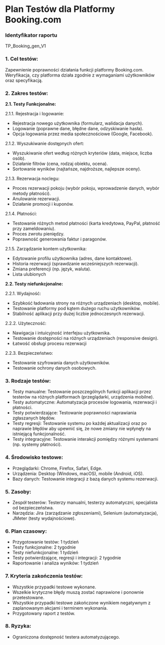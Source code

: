 # Plan Testów dla Platformy Booking.com
### Identyfikator raportu
TP_Booking_gen_V1

### 1. Cel testów:

Zapewnienie poprawności działania funkcji platformy Booking.com.
Weryfikacja, czy platforma działa zgodnie z wymaganiami użytkowników oraz specyfikacją.
### 2. Zakres testów:
**2.1. Testy Funkcjonalne:**

2.1.1. Rejestracja i logowanie:
- Rejestracja nowego użytkownika (formularz, walidacja danych).
- Logowanie (poprawne dane, błędne dane, odzyskiwanie hasła).
- Opcja logowania przez media społecznościowe (Google, Facebook).

2.1.2. Wyszukiwanie dostępnych ofert:
- Wyszukiwanie ofert według różnych kryteriów (data, miejsce, liczba osób).
- Działanie filtrów (cena, rodzaj obiektu, ocena).
- Sortowanie wyników (najtańsze, najdroższe, najlepsze oceny).

2.1.3. Rezerwacja noclegu:
- Proces rezerwacji pokoju (wybór pokoju, wprowadzenie danych, wybór metody płatności).
- Anulowanie rezerwacji.
- Działanie promocji i kuponów.

2.1.4. Płatności:
- Testowanie różnych metod płatności (karta kredytowa, PayPal, płatność przy zameldowaniu).
- Proces zwrotu pieniędzy.
- Poprawność generowania faktur i paragonów.

2.1.5. Zarządzanie kontem użytkownika:
- Edytowanie profilu użytkownika (adres, dane kontaktowe).
- Historia rezerwacji (sprawdzanie wcześniejszych rezerwacji).
- Zmiana preferencji (np. język, waluta).
- Lista ulubionych

**2.2. Testy niefunkcjonalne:**

2.2.1. Wydajność:
- Szybkość ładowania strony na różnych urządzeniach (desktop, mobile).
- Testowanie platformy pod kątem dużego ruchu użytkowników.
- Stabilność aplikacji przy dużej liczbie jednoczesnych rezerwacji.

2.2.2. Użyteczność:
- Nawigacja i intuicyjność interfejsu użytkownika.
- Testowanie dostępności na różnych urządzeniach (responsive design).
- Łatwość obsługi procesu rezerwacji

2.2.3. Bezpieczeństwo:
- Testowanie szyfrowania danych użytkowników.
- Testowanie ochrony danych osobowych.

### 3. Rodzaje testów:
- Testy manualne: Testowanie poszczególnych funkcji aplikacji przez testerów na różnych platformach (przeglądarki, urządzenia mobilne).
- Testy automatyczne: Automatyzacja procesów logowania, rezerwacji i płatności.
- Testy potwierdzające: Testowanie poprawności naprawiania zgłaszanych błędów.
- Testy regresji: Testowanie systemu po każdej aktualizacji oraz po naprawie błędów aby upewnić się, że nowe zmiany nie wpłynęły na istniejącą funkcjonalność.
- Testy integracyjne: Testowanie interakcji pomiędzy różnymi systemami (np. systemy płatności).

### 4. Środowisko testowe:
- Przeglądarki: Chrome, Firefox, Safari, Edge.
- Urządzenia: Desktop (Windows, macOS), mobile (Android, iOS).
- Bazy danych: Testowanie integracji z bazą danych systemu rezerwacji.

### 5. Zasoby:
- Zespół testerów: Testerzy manualni, testerzy automatyczni, specjalista od bezpieczeństwa.
- Narzędzia: Jira (zarządzanie zgłoszeniami), Selenium (automatyzacja), JMeter (testy wydajnościowe).

### 6. Plan czasowy:
- Przygotowanie testów: 1 tydzień
- Testy funkcjonalne: 2 tygodnie
- Testy niefunkcjonalne: 1 tydzień
- Testy potwierdzające, regresji i integracji: 2 tygodnie
- Raportowanie i analiza wyników: 1 tydzień

### 7. Kryteria zakończenia testów:
- Wszystkie przypadki testowe wykonane.
- Wszelkie krytyczne błędy muszą zostać naprawione i ponownie przetestowane.
- Wszystkie przypadki testowe zakończone wynikiem negatywnym z zaplanowanym akcjami i terminem wykonania.
- Przygotowany raport z testów.

### 8. Ryzyka:
- Ograniczona dostępność testera automatyzującego.
